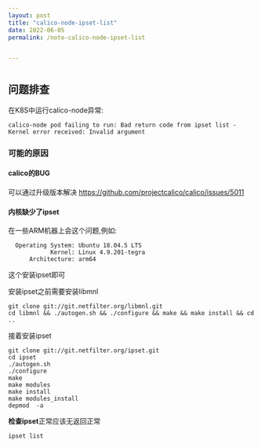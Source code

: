 ```yaml
---
layout: post
title: "calico-node-ipset-list"
date: 2022-06-05
permalink: /note-calico-node-ipset-list


---
```

#
## 问题排查
在K8S中运行calico-node异常:
```
calico-node pod failing to run: Bad return code from ipset list - Kernel error received: Invalid argument
```
### 可能的原因
#### calico的BUG
可以通过升级版本解决 https://github.com/projectcalico/calico/issues/5011
#### 内核缺少了ipset
在一些ARM机器上会这个问题,例如:
```
  Operating System: Ubuntu 18.04.5 LTS
            Kernel: Linux 4.9.201-tegra
      Architecture: arm64
```
这个安装ipset即可  

安装ipset之前需要安装libmnl
```
git clone git://git.netfilter.org/libmnl.git
cd libmnl && ./autogen.sh && ./configure && make && make install && cd .. 
```
接着安装ipset
```shell
git clone git://git.netfilter.org/ipset.git
cd ipset
./autogen.sh
./configure 
make
make modules 
make install
make modules_install
depmod  -a

```

**检查ipset**正常应该无返回正常
```shell
ipset list 
```
